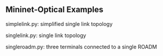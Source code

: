 Mininet-Optical Examples
------------------------

simplelink.py: simplified single link topology

singlelink.py: single link topology

singleroadm.py: three terminals connected to a single ROADM
